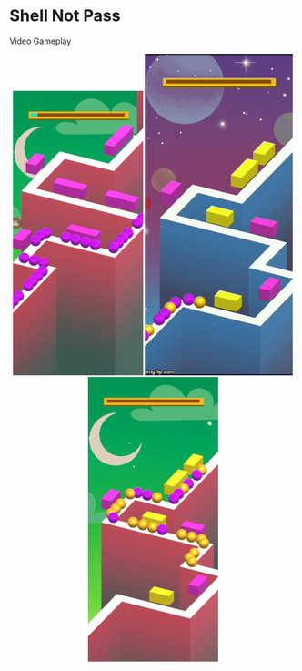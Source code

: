 # Shell Not Pass
Video Gameplay

<p align="center">
<img src="img_gamejam_1.png"/>
<img src="demo.gif"/>
<img src="img_gamejam_2.png"/>
</p>
